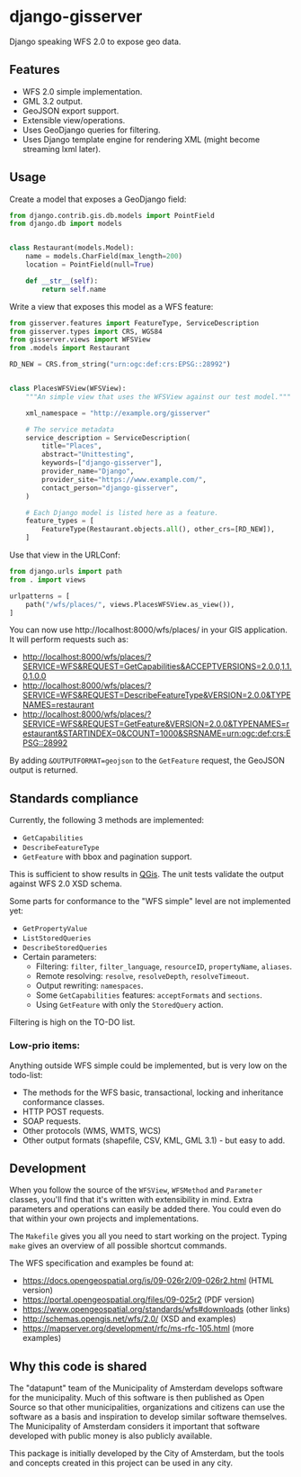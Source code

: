 # django-gisserver

Django speaking WFS 2.0 to expose geo data.

## Features

* WFS 2.0 simple implementation.
* GML 3.2 output.
* GeoJSON export support.
* Extensible view/operations.
* Uses GeoDjango queries for filtering.
* Uses Django template engine for rendering XML (might become streaming lxml later).

## Usage

Create a model that exposes a GeoDjango field:

```python
from django.contrib.gis.db.models import PointField
from django.db import models


class Restaurant(models.Model):
    name = models.CharField(max_length=200)
    location = PointField(null=True)

    def __str__(self):
        return self.name
```

Write a view that exposes this model as a WFS feature:

```python
from gisserver.features import FeatureType, ServiceDescription
from gisserver.types import CRS, WGS84
from gisserver.views import WFSView
from .models import Restaurant

RD_NEW = CRS.from_string("urn:ogc:def:crs:EPSG::28992")


class PlacesWFSView(WFSView):
    """An simple view that uses the WFSView against our test model."""

    xml_namespace = "http://example.org/gisserver"

    # The service metadata
    service_description = ServiceDescription(
        title="Places",
        abstract="Unittesting",
        keywords=["django-gisserver"],
        provider_name="Django",
        provider_site="https://www.example.com/",
        contact_person="django-gisserver",
    )

    # Each Django model is listed here as a feature.
    feature_types = [
        FeatureType(Restaurant.objects.all(), other_crs=[RD_NEW]),
    ]
```

Use that view in the URLConf:

```python
from django.urls import path
from . import views

urlpatterns = [
    path("/wfs/places/", views.PlacesWFSView.as_view()),
]
```

You can now use http://localhost:8000/wfs/places/ in your GIS application.
It will perform requests such as:

* <http://localhost:8000/wfs/places/?SERVICE=WFS&REQUEST=GetCapabilities&ACCEPTVERSIONS=2.0.0,1.1.0,1.0.0>
* <http://localhost:8000/wfs/places/?SERVICE=WFS&REQUEST=DescribeFeatureType&VERSION=2.0.0&TYPENAMES=restaurant>
* <http://localhost:8000/wfs/places/?SERVICE=WFS&REQUEST=GetFeature&VERSION=2.0.0&TYPENAMES=restaurant&STARTINDEX=0&COUNT=1000&SRSNAME=urn:ogc:def:crs:EPSG::28992>

By adding `&OUTPUTFORMAT=geojson` to the `GetFeature` request, the GeoJSON output is returned.

## Standards compliance

Currently, the following 3 methods are implemented:

* `GetCapabilities`
* `DescribeFeatureType`
* `GetFeature` with bbox and pagination support.

This is sufficient to show results in [QGis](https://qgis.org/).
The unit tests validate the output against WFS 2.0 XSD schema.

Some parts for conformance to the "WFS simple" level are not implemented yet:

* `GetPropertyValue`
* `ListStoredQueries`
* `DescribeStoredQueries`
* Certain parameters:
  * Filtering: `filter`, `filter_language`, `resourceID`, `propertyName`, `aliases`.
  * Remote resolving: `resolve`, `resolveDepth`, `resolveTimeout`.
  * Output rewriting: `namespaces`.
  * Some `GetCapabilities` features: `acceptFormats` and `sections`.
  * Using `GetFeature` with only the `StoredQuery` action.

Filtering is high on the TO-DO list.

### Low-prio items:

Anything outside WFS simple could be implemented, but is very low on the todo-list:

* The methods for the WFS basic, transactional, locking and inheritance conformance classes.
* HTTP POST requests.
* SOAP requests.
* Other protocols (WMS, WMTS, WCS)
* Other output formats (shapefile, CSV, KML, GML 3.1) - but easy to add.

## Development

When you follow the source of the `WFSView`, `WFSMethod` and `Parameter` classes,
you'll find that it's written with extensibility in mind. Extra parameters and operations
can easily be added there. You could even do that within your own projects and implementations.

The `Makefile` gives you all you need to start working on the project.
Typing `make` gives an overview of all possible shortcut commands.

The WFS specification and examples be found at:

* <https://docs.opengeospatial.org/is/09-026r2/09-026r2.html> (HTML version)
* <https://portal.opengeospatial.org/files/09-025r2> (PDF version)
* <https://www.opengeospatial.org/standards/wfs#downloads> (other links)
* <http://schemas.opengis.net/wfs/2.0/> (XSD and examples)
* <https://mapserver.org/development/rfc/ms-rfc-105.html> (more examples)


## Why this code is shared

The "datapunt" team of the Municipality of Amsterdam develops software for the municipality.
Much of this software is then published as Open Source so that other municipalities,
organizations and citizens can use the software as a basis and inspiration to develop
similar software themselves. The Municipality of Amsterdam considers it important that
software developed with public money is also publicly available.

This package is initially developed by the City of Amsterdam, but the tools
and concepts created in this project can be used in any city.
